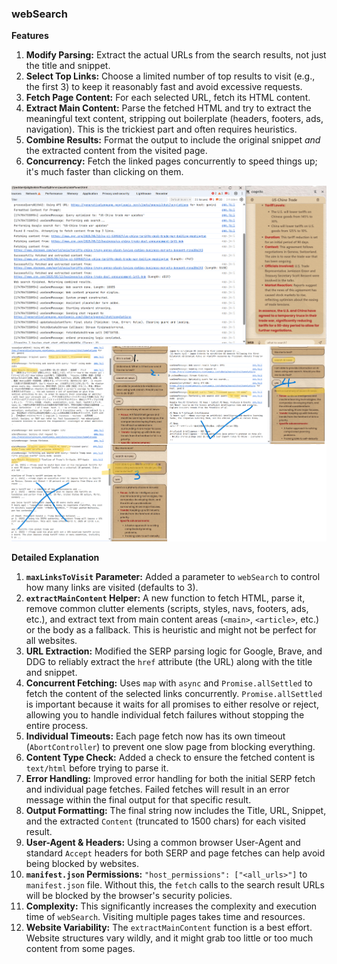 ### webSearch 

**Features**

1.  **Modify Parsing:** Extract the actual URLs from the search results, not just the title and snippet.
2.  **Select Top Links:** Choose a limited number of top results to visit (e.g., the first 3) to keep it reasonably fast and avoid excessive requests.
3.  **Fetch Page Content:** For each selected URL, fetch its HTML content.
4.  **Extract Main Content:** Parse the fetched HTML and try to extract the meaningful text content, stripping out boilerplate (headers, footers, ads, navigation). This is the trickiest part and often requires heuristics.
5.  **Combine Results:** Format the output to include the original snippet *and* the extracted content from the visited page.
6.  **Concurrency:** Fetch the linked pages concurrently to speed things up; it's much faster than clicking on them.

![image](./docs/websearch.png)
![image](./docs/contextualwebsearch1.png)

**Detailed Explanation**

1.  **`maxLinksToVisit` Parameter:** Added a parameter to `webSearch` to control how many links are visited (defaults to 3).
2.  **`extractMainContent` Helper:** A new function to fetch HTML, parse it, remove common clutter elements (scripts, styles, navs, footers, ads, etc.), and extract text from main content areas (`<main>`, `<article>`, etc.) or the body as a fallback. This is heuristic and might not be perfect for all websites.
3.  **URL Extraction:** Modified the SERP parsing logic for Google, Brave, and DDG to reliably extract the `href` attribute (the URL) along with the title and snippet.
4.  **Concurrent Fetching:** Uses `map` with `async` and `Promise.allSettled` to fetch the content of the selected links concurrently. `Promise.allSettled` is important because it waits for all promises to either resolve or reject, allowing you to handle individual fetch failures without stopping the entire process.
5.  **Individual Timeouts:** Each page fetch now has its own timeout (`AbortController`) to prevent one slow page from blocking everything.
6.  **Content Type Check:** Added a check to ensure the fetched content is `text/html` before trying to parse it.
7.  **Error Handling:** Improved error handling for both the initial SERP fetch and individual page fetches. Failed fetches will result in an error message within the final output for that specific result.
8.  **Output Formatting:** The final string now includes the Title, URL, Snippet, and the extracted `Content` (truncated to 1500 chars) for each visited result.
9.  **User-Agent & Headers:** Using a common browser User-Agent and standard `Accept` headers for both SERP and page fetches can help avoid being blocked by websites.
10. **`manifest.json` Permissions:** `"host_permissions": ["<all_urls>"]` to `manifest.json` file. Without this, the `fetch` calls to the search result URLs will be blocked by the browser's security policies.
11. **Complexity:** This significantly increases the complexity and execution time of `webSearch`. Visiting multiple pages takes time and resources.
12. **Website Variability:** The `extractMainContent` function is a best effort. Website structures vary wildly, and it might grab too little or too much content from some pages.
